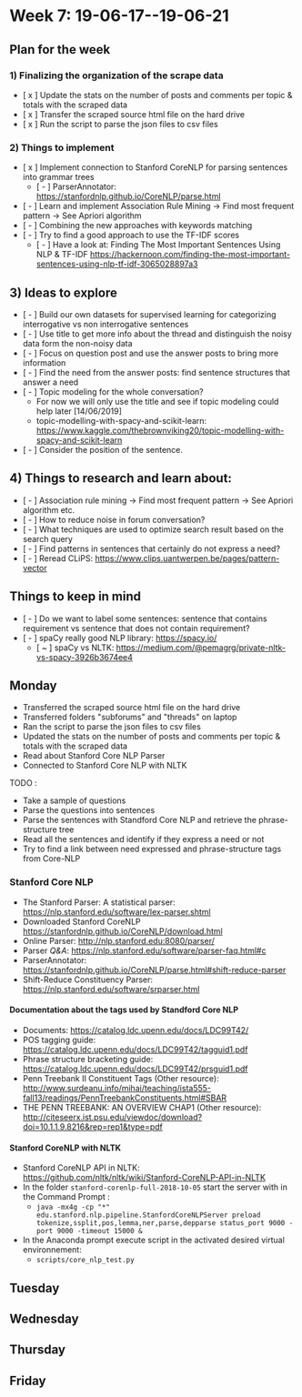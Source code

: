 # Week 7: 19-06-17--19-06-21

## **Plan for the week**

### 1) Finalizing the organization of the scrape data

- [ x ] Update the stats on the number of posts and comments per topic & totals with the scraped data
- [ x ] Transfer the scraped source html file on the hard drive
- [ x ] Run the script to parse the json files to csv files

### 2) Things to implement

- [ x ] Implement connection to Stanford CoreNLP for parsing sentences into grammar trees
  - [ - ] ParserAnnotator: https://stanfordnlp.github.io/CoreNLP/parse.html
- [ - ] Learn and implement Association Rule Mining -> Find most frequent pattern -> See Apriori algorithm
- [ - ] Combining the new approaches with keywords matching
- [ - ] Try to find a good approach to use the TF-IDF scores
  - [ - ] Have a look at: Finding The Most Important Sentences Using NLP & TF-IDF https://hackernoon.com/finding-the-most-important-sentences-using-nlp-tf-idf-3065028897a3

## 3) **Ideas to explore**

- [ - ] Build our own datasets for supervised learning for categorizing interrogative vs non interrogative sentences
- [ - ] Use title to get more info about the thread and distinguish the noisy data form the non-noisy data
- [ - ] Focus on question post and use the answer posts to bring more information
- [ - ] Find the need from the answer posts: find sentence structures that answer a need
- [ - ] Topic modeling for the whole conversation? 
  - For now we will only use the title and see if topic modeling could help later [14/06/2019] 
  - topic-modelling-with-spacy-and-scikit-learn: https://www.kaggle.com/thebrownviking20/topic-modelling-with-spacy-and-scikit-learn
- [ - ] Consider the position of the sentence.

## 4) **Things to research and learn about**:

- [ - ] Association rule mining -> Find most frequent pattern -> See Apriori algorithm etc.
- [ - ] How to reduce noise in forum conversation?
- [ - ] What techniques are used to optimize search result based on the search query
- [ - ] Find patterns in sentences that certainly do not express a need?
- [ - ] Reread CLiPS: https://www.clips.uantwerpen.be/pages/pattern-vector

## **Things to keep in mind**

- [ - ] Do we want to label some sentences: sentence that contains requirement vs sentence that does not contain requirement?
- [ - ] spaCy really good NLP library: https://spacy.io/
  - [ ~ ] spaCy vs NLTK: https://medium.com/@pemagrg/private-nltk-vs-spacy-3926b3674ee4
  
## Monday

- Transferred the scraped source html file on the hard drive
- Transferred folders "subforums" and "threads" on laptop
- Ran the script to parse the json files to csv files
- Updated the stats on the number of posts and comments per topic & totals with the scraped data
- Read about Stanford Core NLP Parser
- Connected to Stanford Core NLP with NLTK

TODO :

- Take a sample of questions
- Parse the questions into sentences
- Parse the sentences with Standford Core NLP and retrieve the phrase-structure tree
- Read all the sentences and identify if they express a need or not
- Try to find a link between need expressed and phrase-structure tags from Core-NLP 

### Stanford Core NLP

- The Stanford Parser: A statistical parser: https://nlp.stanford.edu/software/lex-parser.shtml
- Downloaded Stanford CoreNLP https://stanfordnlp.github.io/CoreNLP/download.html
- Online Parser: http://nlp.stanford.edu:8080/parser/
- Parser *Q&A*: https://nlp.stanford.edu/software/parser-faq.html#c  
- ParserAnnotator: https://stanfordnlp.github.io/CoreNLP/parse.html#shift-reduce-parser
- Shift-Reduce Constituency Parser: https://nlp.stanford.edu/software/srparser.html

#### Documentation about the tags used by Standford Core NLP

- Documents: https://catalog.ldc.upenn.edu/docs/LDC99T42/
- POS tagging guide: https://catalog.ldc.upenn.edu/docs/LDC99T42/tagguid1.pdf
- Phrase structure bracketing guide: https://catalog.ldc.upenn.edu/docs/LDC99T42/prsguid1.pdf
- Penn Treebank II Constituent Tags (Other resource): http://www.surdeanu.info/mihai/teaching/ista555-fall13/readings/PennTreebankConstituents.html#SBAR
- THE PENN TREEBANK: AN OVERVIEW CHAP1 (Other resource): http://citeseerx.ist.psu.edu/viewdoc/download?doi=10.1.1.9.8216&rep=rep1&type=pdf

#### Stanford CoreNLP with NLTK

- Stanford CoreNLP API in NLTK: https://github.com/nltk/nltk/wiki/Stanford-CoreNLP-API-in-NLTK
- In the folder ```stanford-corenlp-full-2018-10-05``` start the server with in the Command Prompt :
  - ```java -mx4g -cp "*" edu.stanford.nlp.pipeline.StanfordCoreNLPServer preload tokenize,ssplit,pos,lemma,ner,parse,depparse status_port 9000 -port 9000 -timeout 15000 &```
- In the Anaconda prompt execute script in the activated desired virtual environnement: 
  - ```scripts/core_nlp_test.py```

## Tuesday

## Wednesday

## Thursday

## Friday

